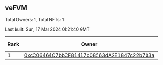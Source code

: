 ## veFVM

Total Owners: 1, Total NFTs: 1

Last built: Sun, 17 Mar 2024 01:21:40 GMT

| Rank | Owner | Voting Power | Influence | NFTs Id |
| --- | --- | --- | --- | --- |
  | 1 | [0xcC06464C7bbCF81417c08563dA2E1847c22b703a](https://debank.com/profile/0xcC06464C7bbCF81417c08563dA2E1847c22b703a?chain=ftm) | 327,600.201 | 4.68148% | 1 |